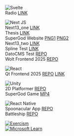 ![Svelte](https://img.shields.io/badge/svelte-%23f1413d.svg?style=plastic&logo=svelte&logoColor=white)<br>
Radio [LINK](https://teemul-svelteradio.vercel.app)<br>

![Next JS](https://img.shields.io/badge/Next-black?style=plastic&logo=next.js&logoColor=white)<br>
Next13_one [LINK](https://teemul-next13one.vercel.app)<br>
Thesis [LINK](https://teemul.vercel.app)<br>
SuperGod Website
[PNG1](https://raw.githubusercontent.com/LTeemu/LTeemu/main/images/supergod_desktop.png)
[PNG2](https://raw.githubusercontent.com/LTeemu/LTeemu/main/images/supergod_mobile.png)<br>
Next13_two [LINK](https://teemul-next13two.vercel.app)<br>
Spline Test [LINK](https://teemul-splinecubes.vercel.app)<br>
DatoCMS Test [REPO](https://github.com/LTeemu/DatoCMS)<br>
Wolt Frontend 2025 [REPO](https://github.com/LTeemu/wolt-frontend-2025)<br>

![React](https://img.shields.io/badge/React-%2320232a.svg?logo=react&logoColor=%2361DAFB)<br>
Qt Frontend 2025 [REPO](https://github.com/LTeemu/qt-trainee2025) [LINK](https://teemul-qt-trainee2025.vercel.app/login)<br>

![Unity](https://img.shields.io/badge/unity-%23000000.svg?style=plastic&logo=unity&logoColor=white)<br>
2D Platformer [REPO](https://github.com/LTeemu/2D_Platformer)<br>
SuperGod Game [MP4](https://github.com/LTeemu/LTeemu/blob/main/SGGameVideo.md)

![React Native](https://img.shields.io/badge/react_native-%2320232a.svg?style=plastic&logo=react&logoColor=%2361DAFB)<br>
Spoonacular App [REPO](https://github.com/LTeemu/Spoonacular_app)<br>
Battleship [REPO](https://github.com/LTeemu/Battleship)

[![Exercism](https://img.shields.io/badge/Exercism-009CAB?style=plastic&logo=exercism&logoColor=white)](https://exercism.org/profiles/n9lete00/solutions?order=newest_first)<br>
[![Microsoft Learn](https://img.shields.io/badge/Microsoft_Learn-258ffa?style=plastic&logo=microsoft&logoColor=white)](https://learn.microsoft.com/en-us/users/lteemu/transcript/vj5nwh8zqnjnoe6)
<!-- https://github.com/Ileriayo/markdown-badges -->
